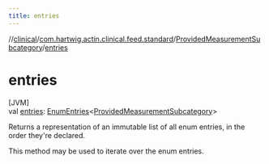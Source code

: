 ```yaml
---
title: entries
---
```

//[clinical](../../../index.html)/[com.hartwig.actin.clinical.feed.standard](../index.html)/[ProvidedMeasurementSubcategory](index.html)/[entries](entries.html)



# entries



[JVM]\
val [entries](entries.html): [EnumEntries](https://kotlinlang.org/api/latest/jvm/stdlib/kotlin.enums/-enum-entries/index.html)&lt;[ProvidedMeasurementSubcategory](index.html)&gt;



Returns a representation of an immutable list of all enum entries, in the order they're declared.



This method may be used to iterate over the enum entries.




